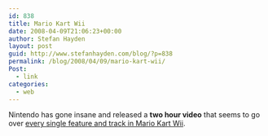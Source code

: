 ```yaml
---
id: 838
title: Mario Kart Wii
date: 2008-04-09T21:06:23+00:00
author: Stefan Hayden
layout: post
guid: http://www.stefanhayden.com/blog/?p=838
permalink: /blog/2008/04/09/mario-kart-wii/
Post:
  - link
categories:
  - web
---
```

Nintendo has gone insane and released a <strong>two hour video</strong> that seems to go over <a href="http://www.joystiq.com/2008/04/09/video-footage-of-all-32-mario-kart-wii-tracks/">every single feature and track in Mario Kart Wii</a>.